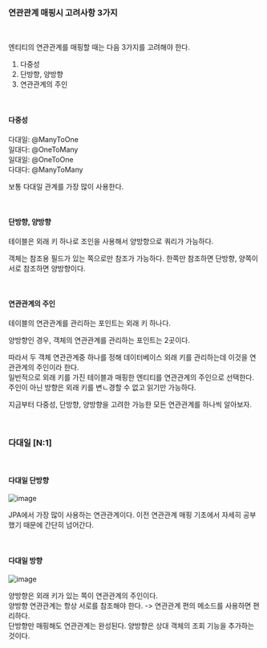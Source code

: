 ### 연관관계 매핑시 고려사항 3가지

<br/>

엔티티의 연관관계를 매핑할 때는 다음 3가지를 고려해야 한다.

1. 다중성
2. 단방향, 양방향
3. 연관관계의 주인

<br/>

#### 다중성

다대일: @ManyToOne <br/>
일대다: @OneToMany <br/>
일대일: @OneToOne <br/>
다대다: @ManyToMany <br/>

보통 다대일 관계를 가장 많이 사용한다.

<br/>

#### 단방향, 양방향

테이블은 외래 키 하나로 조인을 사용해서 양방향으로 쿼리가 가능하다.

객체는 참조용 필드가 있는 쪽으로만 참조가 가능하다. 한쪽만 참조하면 단방향, 양쪽이 서로 참조하면 양방향이다.

<br/>

#### 연관관계의 주인

테이블의 연관관계를 관리하는 포인트는 외래 키 하나다.

양방향인 경우, 객체의 연관관계를 관리하는 포인트는 2곳이다.


따라서 두 객체 연관관계중 하나를 정해 데이터베이스 외래 키를 관리하는데 이것을 연관관계의 주인이라 한다. <br/>
일반적으로 외래 키를 가진 테이블과 매핑한 엔티티를 연관관계의 주인으로 선택한다. <br/>
주인이 아닌 방향은 외래 키를 변ㄴ경할 수 없고 읽기만 가능하다.

지금부터 다중성, 단방향, 양방향을 고려한 가능한 모든 연관관계를 하나씩 알아보자.

<br/>

### 다대일 [N:1]


<br/>

#### 다대일 단방향

![image](https://user-images.githubusercontent.com/78454649/193237987-1a829ddd-3e66-48cc-912a-450e75306b7d.png)

JPA에서 가장 많이 사용하는 연관관계이다. 이전 연관관계 매핑 기초에서 자세히 공부했기 때문에 간단히 넘어간다.

<br/>

#### 다대일 방향

![image](https://user-images.githubusercontent.com/78454649/193238083-ce9bad61-9858-4644-b1d0-0e14d3c55eb3.png)

양방향은 외래 키가 있는 쪽이 연관관계의 주인이다. <br/>
양방향 연관관계는 항상 서로를 참조해야 한다. -> 연관관계 편의 메소드를 사용하면 편리하다. <br/>
단방향만 매핑해도 연관관계는 완성된다. 양방향은 상대 객체의 조회 기능을 추가하는 것이다. 









